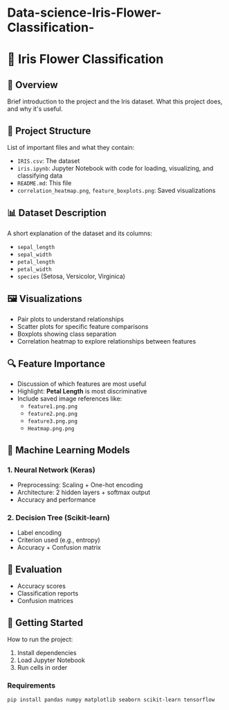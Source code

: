# Data-science-Iris-Flower-Classification-
# 🌸 Iris Flower Classification

## 📌 Overview
Brief introduction to the project and the Iris dataset. What this project does, and why it's useful.

## 📁 Project Structure
List of important files and what they contain:
- `IRIS.csv`: The dataset
- `iris.ipynb`: Jupyter Notebook with code for loading, visualizing, and classifying data
- `README.md`: This file
- `correlation_heatmap.png`, `feature_boxplots.png`: Saved visualizations

## 📊 Dataset Description
A short explanation of the dataset and its columns:
- `sepal_length`
- `sepal_width`
- `petal_length`
- `petal_width`
- `species` (Setosa, Versicolor, Virginica)

## 🖼️ Visualizations
- Pair plots to understand relationships
- Scatter plots for specific feature comparisons
- Boxplots showing class separation
- Correlation heatmap to explore relationships between features

## 🔍 Feature Importance
- Discussion of which features are most useful
- Highlight: **Petal Length** is most discriminative
- Include saved image references like:
  - `feature1.png.png`
  - `feature2.png.png`
  - `feature3.png.png`
  - `Heatmap.png.png`

## 🧠 Machine Learning Models
### 1. Neural Network (Keras)
- Preprocessing: Scaling + One-hot encoding
- Architecture: 2 hidden layers + softmax output
- Accuracy and performance

### 2. Decision Tree (Scikit-learn)
- Label encoding
- Criterion used (e.g., entropy)
- Accuracy + Confusion matrix

## 🧪 Evaluation
- Accuracy scores
- Classification reports
- Confusion matrices

## 🚀 Getting Started
How to run the project:
1. Install dependencies
2. Load Jupyter Notebook
3. Run cells in order

### Requirements
```bash
pip install pandas numpy matplotlib seaborn scikit-learn tensorflow
